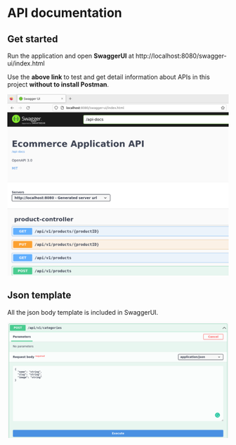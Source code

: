 # API documentation
## Get started
Run the application and open **SwaggerUI** at http://localhost:8080/swagger-ui/index.html

Use the **above link** to test and get detail information about APIs in this project **without to install Postman**.

![api_example.png](../assets/images/api/swaggerUI.png)

## Json template
All the json body template is included in SwaggerUI.

![json_body_template.png](../assets/images/api/json_body_template.png)
